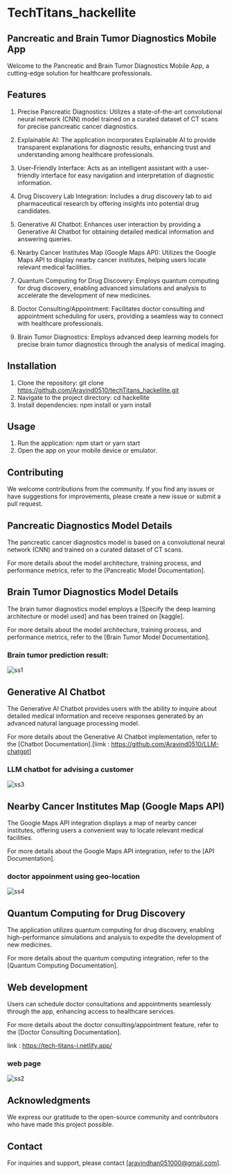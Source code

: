 # TechTitans_hackellite
## Pancreatic and Brain Tumor Diagnostics Mobile App

Welcome to the Pancreatic and Brain Tumor Diagnostics Mobile App, a cutting-edge solution for healthcare professionals.

## Features

1. Precise Pancreatic Diagnostics: Utilizes a state-of-the-art convolutional neural network (CNN) model trained on a curated dataset of CT scans for precise pancreatic cancer diagnostics.

2. Explainable AI: The application incorporates Explainable AI to provide transparent explanations for diagnostic results, enhancing trust and understanding among healthcare professionals.

3. User-Friendly Interface: Acts as an intelligent assistant with a user-friendly interface for easy navigation and interpretation of diagnostic information.

4. Drug Discovery Lab Integration: Includes a drug discovery lab to aid pharmaceutical research by offering insights into potential drug candidates.

5. Generative AI Chatbot: Enhances user interaction by providing a Generative AI Chatbot for obtaining detailed medical information and answering queries.

6. Nearby Cancer Institutes Map (Google Maps API): Utilizes the Google Maps API to display nearby cancer institutes, helping users locate relevant medical facilities.

7. Quantum Computing for Drug Discovery: Employs quantum computing for drug discovery, enabling advanced simulations and analysis to accelerate the development of new medicines.

8. Doctor Consulting/Appointment: Facilitates doctor consulting and appointment scheduling for users, providing a seamless way to connect with healthcare professionals.

9. Brain Tumor Diagnostics: Employs advanced deep learning models for precise brain tumor diagnostics through the analysis of medical imaging.

## Installation

1. Clone the repository: git clone https://github.com/Aravind0510/techTitans_hackellite.git
2. Navigate to the project directory: cd hackellite
3. Install dependencies: npm install or yarn install

## Usage

1. Run the application: npm start or yarn start
2. Open the app on your mobile device or emulator.

## Contributing

We welcome contributions from the community. If you find any issues or have suggestions for improvements, please create a new issue or submit a pull request.

## Pancreatic Diagnostics Model Details

The pancreatic cancer diagnostics model is based on a convolutional neural network (CNN) and trained on a curated dataset of CT scans.

For more details about the model architecture, training process, and performance metrics, refer to the [Pancreatic Model Documentation].

## Brain Tumor Diagnostics Model Details

The brain tumor diagnostics model employs a [Specify the deep learning architecture or model used] and has been trained on [kaggle].

For more details about the model architecture, training process, and performance metrics, refer to the [Brain Tumor Model Documentation].

### Brain tumor prediction result:

![ss1](https://github.com/Aravind0510/techTitans_hackellite/assets/106546654/97f05d14-3ef1-44d5-aba2-948d67aebd2e)

## Generative AI Chatbot

The Generative AI Chatbot provides users with the ability to inquire about detailed medical information and receive responses generated by an advanced natural language processing model.

For more details about the Generative AI Chatbot implementation, refer to the [Chatbot Documentation].[limk : https://github.com/Aravind0510/LLM-chatgpt]

### LLM chatbot for advising a customer

![ss3](https://github.com/Aravind0510/techTitans_hackellite/assets/106546654/cb1afc7d-b6ce-42a5-91f9-0a139635c45e)


## Nearby Cancer Institutes Map (Google Maps API)

The Google Maps API integration displays a map of nearby cancer institutes, offering users a convenient way to locate relevant medical facilities.

For more details about the Google Maps API integration, refer to the [API Documentation].

### doctor appoinment using geo-location

![ss4](https://github.com/Aravind0510/techTitans_hackellite/assets/106546654/168fb59d-6f3c-4ff6-b508-2c2a21e500a1)

## Quantum Computing for Drug Discovery

The application utilizes quantum computing for drug discovery, enabling high-performance simulations and analysis to expedite the development of new medicines.

For more details about the quantum computing integration, refer to the [Quantum Computing Documentation].

## Web development

Users can schedule doctor consultations and appointments seamlessly through the app, enhancing access to healthcare services.

For more details about the doctor consulting/appointment feature, refer to the [Doctor Consulting Documentation].

link : https://tech-titans-i.netlify.app/

### web page
![ss2](https://github.com/Aravind0510/techTitans_hackellite/assets/106546654/e9cbb0d3-3820-40af-b52b-bae273f821cd)


## Acknowledgments

We express our gratitude to the open-source community and contributors who have made this project possible.

## Contact

For inquiries and support, please contact [aravindhan051000@gmail.com].
